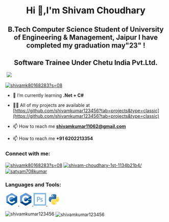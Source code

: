 


<h1 align="center">Hi 👋,I'm Shivam Choudhary</h1>

<h2 align="center"> B.Tech Computer Science Student of University of Engineering & Management, Jaipur 
  I have completed my graduation may"23" ! </h2>
  <h2 align="center"> Software Trainee Under Chetu India Pvt.Ltd.</h2>

<img align="center"> <img src="https://user-images.githubusercontent.com/72095437/186978403-52f0fa26-66b4-4c67-85cc-c506b6ad2852.gif">


<p align="left"> <a href="https://twitter.com/shivamk80168283?s=08" target="blank"><img src="https://img.shields.io/twitter/follow/shivamk80168283?s=08?logo=twitter&style=for-the-badge" alt="shivamk80168283?s=08" /></a> </p>


- 🌱 I’m currently learning **.Net + C#**


- 👨‍💻 All of my projects are available at [https://github.com/shivamkumar123456?tab=projects&type=classic](https://github.com/shivamkumar123456?tab=projects&type=classic)

- 📫 How to reach me **shivamkumar11062@gmail.com**
- 📫 How to reach me **+91 6202213354**



<h3 align="left">Connect with me:</h3>
<p align="left">
<a href="https://twitter.com/offic_shivam" target="blank"><img align="center" src="https://raw.githubusercontent.com/rahuldkjain/github-profile-readme-generator/master/src/images/icons/Social/twitter.svg" alt="shivamk80168283?s=08" height="30" width="40" /></a>
<a href="https://linkedin.com/in/shivam-choudhary-1st-1134b21b4/" target="blank"><img align="center" src="https://raw.githubusercontent.com/rahuldkjain/github-profile-readme-generator/master/src/images/icons/Social/linked-in-alt.svg" alt="shivam-choudhary-1st-1134b21b4/" height="30" width="40" /></a>
<a href="https://www.hackerrank.com/skills-verification" target="blank"><img align="center" src="https://raw.githubusercontent.com/rahuldkjain/github-profile-readme-generator/master/src/images/icons/Social/hackerrank.svg" alt="satyam708kumar" height="30" width="40" /></a>
</p>

<h3 align="left">Languages and Tools:</h3>
<p align="left"> <a href="https://www.cprogramming.com/" target="_blank" rel="noreferrer"> <img src="https://raw.githubusercontent.com/devicons/devicon/master/icons/c/c-original.svg" alt="c" width="40" height="40"/> </a> <a href="https://www.w3schools.com/cpp/" target="_blank" rel="noreferrer"> <img src="https://raw.githubusercontent.com/devicons/devicon/master/icons/cplusplus/cplusplus-original.svg" alt="cplusplus" width="40" height="40"/> </a> <a href="https://www.photoshop.com/en" target="_blank" rel="noreferrer"> <img src="https://raw.githubusercontent.com/devicons/devicon/master/icons/photoshop/photoshop-line.svg" alt="photoshop" width="40" height="40"/> </a> <a href="https://www.python.org" target="_blank" rel="noreferrer"> <img src="https://raw.githubusercontent.com/devicons/devicon/master/icons/python/python-original.svg" alt="python" width="40" height="40"/> </a> </p>

<p><img align="left" src="https://github-readme-stats.vercel.app/api/top-langs?username=shivamkumar123456&show_icons=true&locale=en&layout=compact" alt="shivamkumar123456" /></p>

<p>&nbsp;<img align="center" src="https://github-readme-stats.vercel.app/api?username=shivamkumar123456&show_icons=true&locale=en" alt="shivamkumar123456" /></p>


